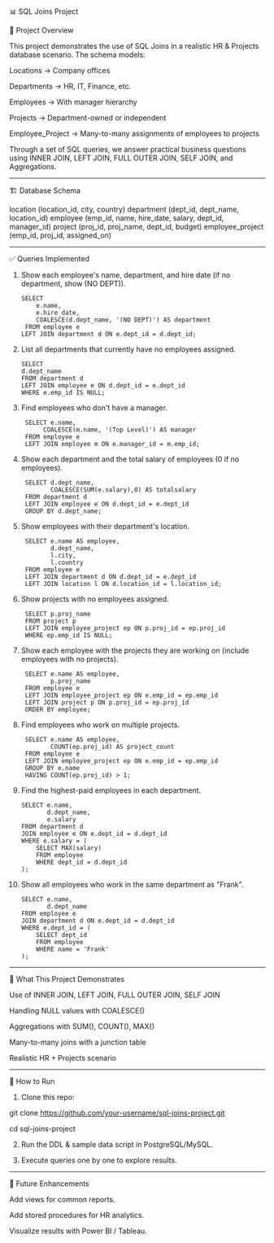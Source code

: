 
📊 SQL Joins Project

📌 Project Overview

This project demonstrates the use of SQL Joins in a realistic HR & Projects database scenario.
The schema models:

Locations → Company offices

Departments → HR, IT, Finance, etc.

Employees → With manager hierarchy

Projects → Department-owned or independent

Employee_Project → Many-to-many assignments of employees to projects


Through a set of SQL queries, we answer practical business questions using INNER JOIN, LEFT JOIN, FULL OUTER JOIN, SELF JOIN, and Aggregations.


---

🏗 Database Schema

location (location_id, city, country)
department (dept_id, dept_name, location_id)
employee (emp_id, name, hire_date, salary, dept_id, manager_id)
project (proj_id, proj_name, dept_id, budget)
employee_project (emp_id, proj_id, assigned_on)


---

✅ Queries Implemented

 1. Show each employee's name, department, and hire date (if no department, show (NO DEPT)).

        SELECT 
            e.name,      
            e.hire_date,
            COALESCE(d.dept_name, '(NO DEPT)') AS department
         FROM employee e
        LEFT JOIN department d ON e.dept_id = d.dept_id;
    
 3. List all departments that currently have no employees assigned.

        SELECT
        d.dept_name
        FROM department d
        LEFT JOIN employee e ON d.dept_id = e.dept_id
        WHERE e.emp_id IS NULL;
4. Find employees who don't have a manager.

        SELECT e.name,
             COALESCE(m.name, '(Top Level)') AS manager
        FROM employee e
        LEFT JOIN employee m ON e.manager_id = m.emp_id;

5. Show each department and the total salary of employees (0 if no employees).

        SELECT d.dept_name,
               COALESCE(SUM(e.salary),0) AS totalsalary
        FROM department d
        LEFT JOIN employee e ON d.dept_id = e.dept_id
        GROUP BY d.dept_name;

6. Show employees with their department's location.

        SELECT e.name AS employee,
               d.dept_name,
               l.city,
               l.country
        FROM employee e
        LEFT JOIN department d ON d.dept_id = e.dept_id
        LEFT JOIN location l ON d.location_id = l.location_id;

7. Show projects with no employees assigned.

        SELECT p.proj_name
        FROM project p
        LEFT JOIN employee_project ep ON p.proj_id = ep.proj_id
        WHERE ep.emp_id IS NULL;

8. Show each employee with the projects they are working on (include employees with no projects).

        SELECT e.name AS employee,
               p.proj_name
        FROM employee e
        LEFT JOIN employee_project ep ON e.emp_id = ep.emp_id
        LEFT JOIN project p ON p.proj_id = ep.proj_id
        ORDER BY employee;

9. Find employees who work on multiple projects.

        SELECT e.name AS employee,
               COUNT(ep.proj_id) AS project_count
        FROM employee e
        LEFT JOIN employee_project ep ON e.emp_id = ep.emp_id
        GROUP BY e.name
        HAVING COUNT(ep.proj_id) > 1;

10. Find the highest-paid employees in each department.

        SELECT e.name,
               d.dept_name,
               e.salary
        FROM department d
        JOIN employee e ON e.dept_id = d.dept_id
        WHERE e.salary = (
            SELECT MAX(salary)
            FROM employee
            WHERE dept_id = d.dept_id
        );

11. Show all employees who work in the same department as "Frank".

        SELECT e.name,
               d.dept_name
        FROM employee e
        JOIN department d ON e.dept_id = d.dept_id
        WHERE e.dept_id = (
            SELECT dept_id
            FROM employee
            WHERE name = 'Frank'
        );


---

🚀 What This Project Demonstrates

Use of INNER JOIN, LEFT JOIN, FULL OUTER JOIN, SELF JOIN

Handling NULL values with COALESCE()

Aggregations with SUM(), COUNT(), MAX()

Many-to-many joins with a junction table

Realistic HR + Projects scenario



---

📂 How to Run

1. Clone this repo:

git clone https://github.com/your-username/sql-joins-project.git

cd sql-joins-project


2. Run the DDL & sample data script in PostgreSQL/MySQL.


3. Execute queries one by one to explore results.




---

🌟 Future Enhancements

Add views for common reports.

Add stored procedures for HR analytics.

Visualize results with Power BI / Tableau.
